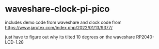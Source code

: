 # waveshare-clock-pi-pico

includes demo code from waveshare and clock code from https://www.jarutex.com/index.php/2022/01/13/9377/


just have to figure out why its tilted 10 degrees on the waveshare RP2040-LCD-1.28
